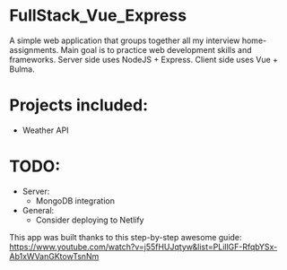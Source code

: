 # FullStack_Vue_Express
A simple web application that groups together all my interview home-assignments.
Main goal is to practice web development skills and frameworks. 
Server side uses NodeJS + Express.
Client side uses Vue + Bulma.

# Projects included:
* Weather API

# TODO:
* Server:
  * MongoDB integration
* General:
  * Consider deploying to Netlify

This app was built thanks to this step-by-step awesome guide: https://www.youtube.com/watch?v=j55fHUJqtyw&list=PLillGF-RfqbYSx-Ab1xWVanGKtowTsnNm